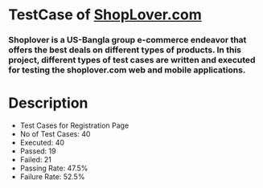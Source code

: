 # TestCase of [ShopLover.com](https://shoplover.com/)
### Shoplover is a US-Bangla group e-commerce endeavor that offers the best deals on different types of products. In this project, different types of test cases are written and executed for testing the shoplover.com web and mobile applications.

# Description
- Test Cases for Registration Page
- No of Test Cases: 40
- Executed: 40
- Passed: 19
- Failed: 21
- Passing Rate: 47.5% 
- Failure Rate: 52.5%
